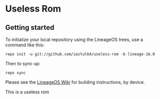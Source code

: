 Useless Rom
===========

Getting started
---------------


To initialize your local repository using the LineageOS trees, use a command like this:
```
repo init -u git://github.com/ieztul64/useless-rom -b lineage-16.0
```
Then to sync up:
```
repo sync
```
Please see the [LineageOS Wiki](https://wiki.lineageos.org/) for building instructions, by device.


This is a useless rom